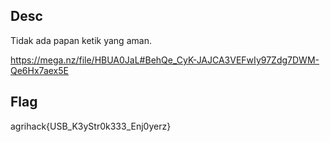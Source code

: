 ## Desc
Tidak ada papan ketik yang aman.

https://mega.nz/file/HBUA0JaL#BehQe_CyK-JAJCA3VEFwIy97Zdg7DWM-Qe6Hx7aex5E

## Flag
agrihack{USB_K3yStr0k333_Enj0yerz}